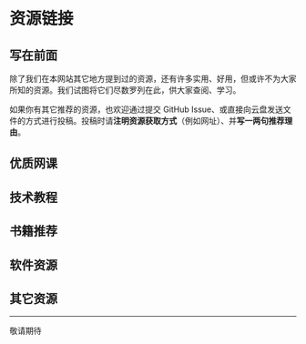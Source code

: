 # 资源链接

## 写在前面

除了我们在本网站其它地方提到过的资源，还有许多实用、好用，但或许不为大家所知的资源。我们试图将它们尽数罗列在此，供大家查阅、学习。

如果你有其它推荐的资源，也欢迎通过提交 GitHub Issue、或直接向云盘发送文件的方式进行投稿。投稿时请**注明资源获取方式**（例如网址）、并**写一两句推荐理由**。

## 优质网课

## 技术教程

## 书籍推荐

## 软件资源

## 其它资源

---

敬请期待